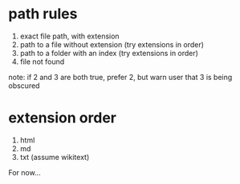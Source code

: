 
# path rules
1. exact file path, with extension
2. path to a file without extension (try extensions in order)
3. path to a folder with an index (try extensions in order)
4. file not found

note: if 2 and 3 are both true, prefer 2, but warn user that 3 is being obscured

# extension order
1. html
2. md
3. txt (assume wikitext)

For now...